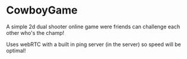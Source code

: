 # CowboyGame
A simple 2d dual shooter online game were friends can challenge each other who's the champ!

Uses webRTC with a built in ping server (in the server) so speed will be optimal!
